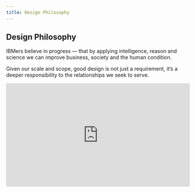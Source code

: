 ```yaml
---
title: Design Philosophy
---
```


<grid background="gray-100">
<column lg="5">

## **Design Philosophy**

IBMers believe in progress — that by applying intelligence, reason and science we can improve business, society and the human condition.

Given our scale and scope, good design is not just a requirement, it’s a deeper responsibility to the relationships we seek to serve.

</column>
<column lg="9" offset_lg="2">

<iframe src="https://player.vimeo.com/video/293453905?title=0&byline=0&portrait=0?color=ff0000" width="500" height="281" frameborder="0" webkitallowfullscreen mozallowfullscreen allowfullscreen />

</column>
</grid>
<grid background="gray-10">
<column lg="7" offset_lg="4">

<h2>Design is how <br>we <em>build</em> bonds.</h2>

Today, as with technology, the talent, techniques, thinking and tools of design have become more and more abundant and accessible to all.

</column>
<column lg="7" offset_lg="4">

Paradoxically, decisions are more distributed, and experiences can become less and less distinctive. The rapid, relentless pace to produce can create an uneven emphasis on immediacy and incrementalism over individuality and innovation.

It is more important than ever that we own our own ethos, make palpable our brand values, and incorporate an instantly identifiable IBMness in everything we do.

> _Without aesthetic, design is either the humdrum repetition of familiar clichés or a wild scramble for novelty. Without aesthetic, the computer is but a mindless speed machine, producing effects without substance, form without relevant content, or content without meaningful form. <br><br>– Paul Rand_

Aesthetic is defined as the philosophical theory or set of principles governing outward appearance or actions. This characteristic applied to any experience is essential to its effectiveness. Everything we do (and don’t do) communicates. The care and craft we put into every experience is equal to any confidence or consideration we should expect in return.

</column>

<column lg="3" offset_lg="1">

> **Good design is always good design** <br><br>What we borrow from our own design history is not a mid-century aesthetic in stylistic terms, but the modernist attitudes and approach used at the time.<br><br>Eliot Noyes taught us brand is character, and should be built through curation. Paul Rand taught us the importance of endless experimentation. Charles and Ray Eames brought out our playful nature, and were pioneering what is now referred to as “branded content” and “experiential.”<br><br>Their methods are as modern today as ever before, maybe more so.

</column>
</grid>
<grid background="gray-10">
<column lg="12" offset_lg="4">

<h2>Stand for = <br> Stand out</h2>

</column>
<column lg="7" offset_lg="4">

IBM has always served as a medium between mankind and machine, science, service and society, working in partnership on a path to progress.<br><br>This relationship is the basis of our brand and every experience with IBM. It is this dynamic we are designing when we design anything.<br><br>As IBMers, we believe the purpose of every design, and every designer, is to guide… to lead, to provoke, to provide, to progress, to move people emotionally and functionally forward, through big transformations or day-to-day tasks, here to there, to deliver peak professional performance and smarter business by design.

</column>
<column lg="3" offset_lg="1">

> Here → There<br>Everything IBM and IBMers do is this. Everything we design should too.

</column>
</grid>
<grid background="gray-10">
<column lg="12" offset_lg="4">

## Think → Guide

</column>
<column lg="7" offset_lg="4">

Like our brand values, our design ethos must be palpable in everything we produce. Our philosophy and principles are for designers and non-designers alike, anyone authoring or authorizing any form of design on behalf of IBM. They provide clear criteria for the conception, creativity and craftsmanship our brand demands and our clients deserve. The expression of our philosophy may evolve and expand over time, but our principles are designed to endure, ensuring everything IBM is distinctly IBM.

</column>
<column lg="3" offset_lg="1">

> _A by-product of every experience with IBM should be time—time saved or time well-spent._  
> _– Jon Iwata_

</column>
</grid>
<grid background="gray-10">
<column lg="16">

<tile
    href="#"
    title="Design Thinking"
    feature="true"
    feature_heading="See how we bring our philosophy to bear in our design systems."
    feature_background="black">
<img src="images/Image_2.png" alt="Geometric shapes"/>
</tile>

</column>
<column lg="8">

<h3>Keep exploring<br>our approach</h3>

</column>
<column lg="4">

![](images/Image_3.png)

<p size="sm"><br><strong>Design thinking</strong><br>
Get familiar with how to apply the framework that drives how we think and work every day.<br><br>
<a href="/approach/design-thinking">Learn more</a> <icon color="blue" inline="true"></icon></p>

</column>
<column lg="4">

![](images/Image_4.png)

<p size="sm"><br><strong>Design services</strong><br>
Let’s define your strategy, create exceptional experiences, and drive better business outcomes.<br><br><a href="/approach/design-services">Learn more</a> <icon color="blue" inline="true"></icon></p>

</column>
</grid>
